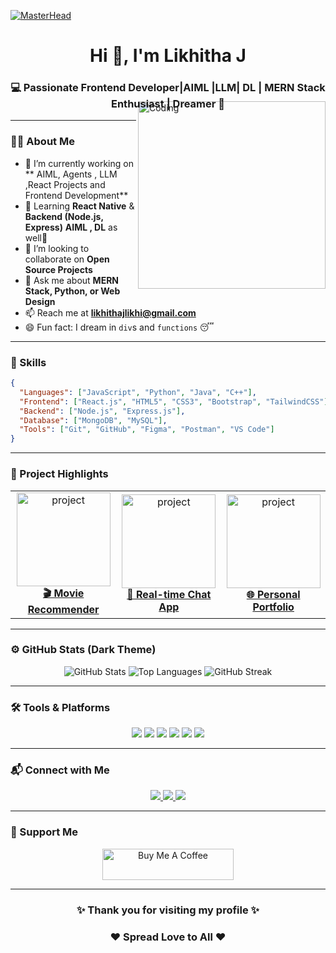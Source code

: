 [![MasterHead](https://1.bp.blogspot.com/-7A4WynwLsMw/XbBpCXG8fHI/AAAAAAAAMt4/uOa1bpLskYgrwGbllhSu2SDj_Mig8SXJQCLcBGAsYHQ/s1600/2000_600px.gif)](https://github.com/TensorDevLJ)

<h1 align="center">Hi 👋, I'm Likhitha J</h1>
<h3 align="center">💻 Passionate Frontend Developer|AIML |LLM| DL | MERN Stack Enthusiast | Dreamer 🚀</h3>

<img align="right" alt="Coding" width="300" style="margin-top:-30px;" src="https://media.giphy.com/media/qgQUggAC3Pfv687qPC/giphy.gif" />


---

### 👩‍💻 About Me
- 🔭 I’m currently working on ** AIML, Agents , LLM ,React Projects and Frontend Development**
- 🌱 Learning **React Native** & **Backend (Node.js, Express)** **AIML , DL** as well🤣
- 🤝 I’m looking to collaborate on **Open Source Projects**
- 💬 Ask me about **MERN Stack, Python, or Web Design**
- 📫 Reach me at **likhithajlikhi@gmail.com**
- 😄 Fun fact: I dream in `div`s and `functions` 😴

---

### 🧠 Skills
```json
{
  "Languages": ["JavaScript", "Python", "Java", "C++"],
  "Frontend": ["React.js", "HTML5", "CSS3", "Bootstrap", "TailwindCSS"],
  "Backend": ["Node.js", "Express.js"],
  "Database": ["MongoDB", "MySQL"],
  "Tools": ["Git", "GitHub", "Figma", "Postman", "VS Code"]
}
```

---

### 🚀 Project Highlights

<table>
  <tr>
    <td align="center">
      <a href="https://github.com/TensorDevLJ/Movie-Recommendation-System" target="_blank">
        <img src="https://media.giphy.com/media/UTVyOp0wzVQfa/giphy.gif" width="150px" alt="project" /><br/>
        <b>🎬 Movie Recommender</b>
      </a>
    </td>
    <td align="center">
      <a href="https://github.com/TensorDevLJ/Chat-App" target="_blank">
        <img src="https://media.giphy.com/media/xUPGcguWZHRC2HyBRS/giphy.gif" width="150px" alt="project"/><br/>
        <b>💬 Real-time Chat App</b>
      </a>
    </td>
    <td align="center">
      <a href="https://github.com/TensorDevLJ/Portfolio" target="_blank">
        <img src="https://media.giphy.com/media/26tn33aiTi1jkl6H6/giphy.gif" width="150px" alt="project"/><br/>
        <b>🌐 Personal Portfolio</b>
      </a>
    </td>
  </tr>
</table>

---

### ⚙️ GitHub Stats (Dark Theme)

<p align="center">
  <img src="https://github-readme-stats.vercel.app/api?username=TensorDevLJ&show_icons=true&theme=radical" alt="GitHub Stats" />
  <img src="https://github-readme-stats.vercel.app/api/top-langs/?username=TensorDevLJ&layout=compact&theme=radical" alt="Top Languages" />
  <img src="https://github-readme-streak-stats.herokuapp.com?user=TensorDevLJ&theme=radical" alt="GitHub Streak" />
</p>

---

### 🛠 Tools & Platforms

<p align="center">
  <img src="https://img.shields.io/badge/Code-JavaScript-informational?style=flat&logo=javascript&color=F7DF1E" />
  <img src="https://img.shields.io/badge/Framework-React-informational?style=flat&logo=react&color=61DAFB" />
  <img src="https://img.shields.io/badge/Backend-Node.js-informational?style=flat&logo=node.js&color=339933" />
  <img src="https://img.shields.io/badge/Database-MongoDB-informational?style=flat&logo=mongodb&color=47A248" />
  <img src="https://img.shields.io/badge/Tool-Git-informational?style=flat&logo=git&color=F05032" />
  <img src="https://img.shields.io/badge/Design-Figma-informational?style=flat&logo=figma&color=F24E1E" />
</p>

---

### 📬 Connect with Me

<p align="center">
  <a href="https://www.linkedin.com/in/likhitha-j-362a0925b" target="_blank">
    <img src="https://img.shields.io/badge/LinkedIn-blue?style=for-the-badge&logo=linkedin&logoColor=white" />
  </a>
  <a href="https://twitter.com/likhithaj8" target="_blank">
    <img src="https://img.shields.io/badge/Twitter-%231DA1F2.svg?style=for-the-badge&logo=Twitter&logoColor=white" />
  </a>
  <a href="mailto:likhithajlikhi@gmail.com">
    <img src="https://img.shields.io/badge/Gmail-red?style=for-the-badge&logo=gmail&logoColor=white" />
  </a>
</p>

---

### 💖 Support Me

<p align="center">
  <a href="https://www.buymeacoffee.com/likhithaJ" target="_blank">
    <img src="https://cdn.buymeacoffee.com/buttons/v2/default-yellow.png" height="50" width="210" alt="Buy Me A Coffee" />
  </a>
</p>

---

<h3 align="center">✨ Thank you for visiting my profile ✨</h3>
<h3 align="center">❤️ Spread Love to All ❤️</h3>
